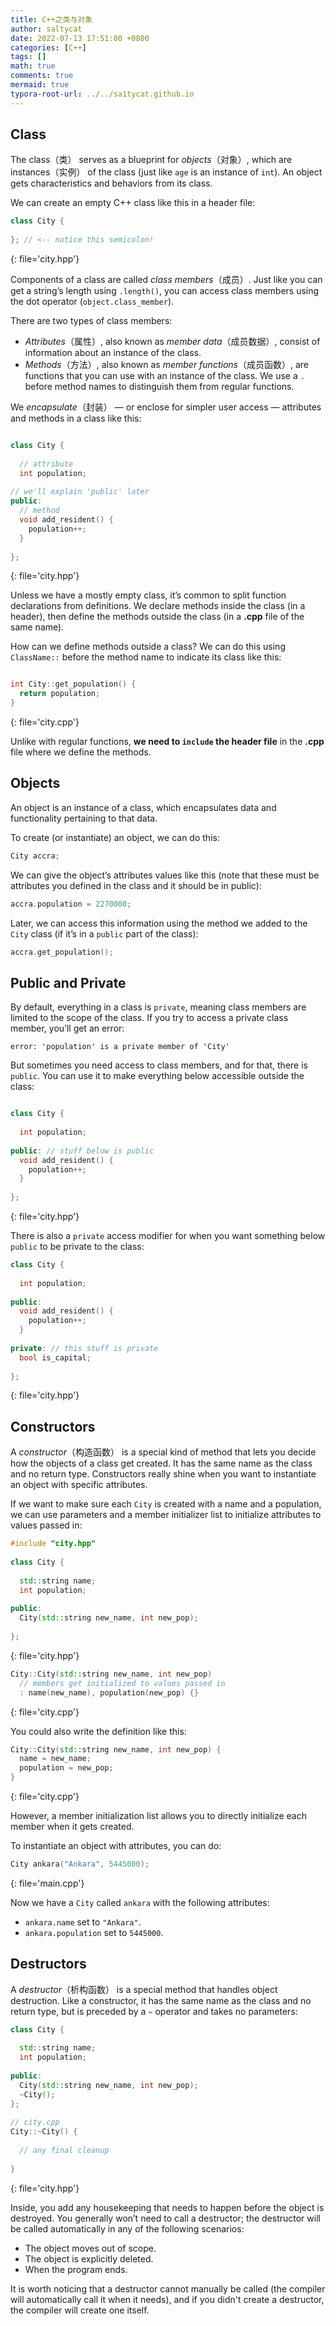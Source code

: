 ```yaml
---
title: C++之类与对象
author: saltycat
date: 2022-07-13 17:51:00 +0800
categories: [C++]
tags: []
math: true
comments: true
mermaid: true
typora-root-url: ../../sa1tycat.github.io
---
```




## Class

The class（类） serves as a blueprint for *objects*（对象）, which are instances（实例） of the class (just like `age` is an instance of `int`). An object gets characteristics and behaviors from its class.

We can create an empty C++ class like this in a header file:

```C++
class City {
 
}; // <-- notice this semicolon!
```

{: file='city.hpp'}

Components of a class are called *class members*（成员）. Just like you can get a string’s length using `.length()`, you can access class members using the dot operator (`object.class_member`).

There are two types of class members:

- *Attributes*（属性）, also known as *member data*（成员数据）, consist of information about an instance of the class.
- *Methods*（方法）, also known as *member functions*（成员函数）, are functions that you can use with an instance of the class. We use a `.` before method names to distinguish them from regular functions.

We *encapsulate*（封装） — or enclose for simpler user access — attributes and methods in a class like this:



```c++

class City {
 
  // attribute
  int population;
 
// we'll explain 'public' later
public:
  // method
  void add_resident() {
    population++;
  }
 
};

```

{: file='city.hpp'}

Unless we have a mostly empty class, it’s common to split function declarations from definitions. We declare methods inside the class (in a header), then define the methods outside the class (in a **.cpp** file of the same name).

How can we define methods outside a class? We can do this using `ClassName::` before the method name to indicate its class like this:



```c++

int City::get_population() {
  return population;
}
```

{: file='city.cpp'}

Unlike with regular functions, **we need to `include` the header file** in the **.cpp** file where we define the methods.

## Objects

An object is an instance of a class, which encapsulates data and functionality pertaining to that data.

To create (or instantiate) an object, we can do this:

```c++
City accra;
```

We can give the object’s attributes values like this (note that these must be attributes you defined in the class and it should be in public):

```C++
accra.population = 2270000;
```

Later, we can access this information using the method we added to the `City` class (if it’s in a `public` part of the class):

```C++
accra.get_population();
```



## Public and Private

By default, everything in a class is `private`, meaning class members are limited to the scope of the class. If you try to access a private class member, you’ll get an error:

```error
error: 'population' is a private member of 'City'
```

But sometimes you need access to class members, and for that, there is `public`. You can use it to make everything below accessible outside the class:



```c++

class City {
 
  int population; 
 
public: // stuff below is public
  void add_resident() { 
    population++;
  }
 
};
```

{: file='city.hpp'}

There is also a `private` access modifier for when you want something below `public` to be private to the class:



```c++
class City {
 
  int population; 
 
public:
  void add_resident() { 
    population++;
  }
 
private: // this stuff is private
  bool is_capital;
 
};
```

{: file='city.hpp'}

## Constructors

A *constructor*（构造函数） is a special kind of method that lets you decide how the objects of a class get created. It has the same name as the class and no return type. Constructors really shine when you want to instantiate an object with specific attributes.

If we want to make sure each `City` is created with a name and a population, we can use parameters and a member initializer list to initialize attributes to values passed in:

```c++
#include "city.hpp"
 
class City {
 
  std::string name;
  int population;
 
public:
  City(std::string new_name, int new_pop);
 
};
```

{: file='city.hpp'}



```C++
City::City(std::string new_name, int new_pop)
  // members get initialized to values passed in 
  : name(new_name), population(new_pop) {}
```

{: file='city.cpp'}



You could also write the definition like this:

```C++
City::City(std::string new_name, int new_pop) {
  name = new_name;
  population = new_pop;
}
```

{: file='city.cpp'}

However, a member initialization list allows you to directly initialize each member when it gets created.

To instantiate an object with attributes, you can do:

```C++
City ankara("Ankara", 5445000);
```

{: file='main.cpp'}

Now we have a `City` called `ankara` with the following attributes:

- `ankara.name` set to `"Ankara"`.
- `ankara.population` set to `5445000`.

## Destructors

A *destructor*（析构函数） is a special method that handles object destruction. Like a constructor, it has the same name as the class and no return type, but is preceded by a `~` operator and takes no parameters:



```c++
class City {
 
  std::string name;
  int population;
 
public:
  City(std::string new_name, int new_pop);
  ~City();
};
 
// city.cpp
City::~City() {
 
  // any final cleanup
 
}
```

{: file='city.hpp'}

Inside, you add any housekeeping that needs to happen before the object is destroyed. You generally won’t need to call a destructor; the destructor will be called automatically in any of the following scenarios:

- The object moves out of scope.
- The object is explicitly deleted.
- When the program ends.

It is worth noticing that a destructor cannot manually be called (the compiler will automatically call it when it needs), and if you didn't create a destructor, the compiler will create one itself.

